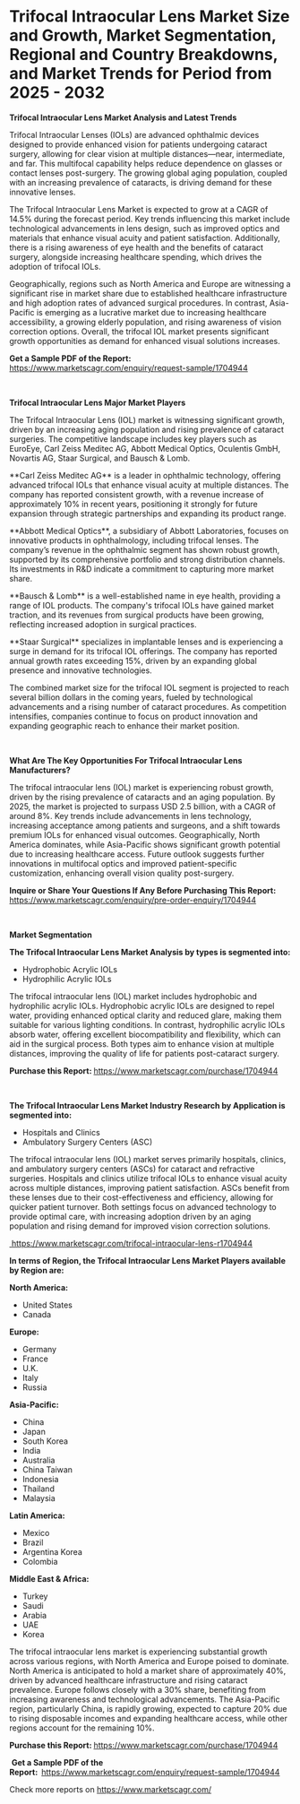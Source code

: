 <p><h1>Trifocal Intraocular Lens Market Size and Growth, Market Segmentation, Regional and Country Breakdowns, and Market Trends for Period from 2025 -  2032</h1></p><p><strong>Trifocal Intraocular Lens Market Analysis and Latest Trends</strong></p>
<p><p>Trifocal Intraocular Lenses (IOLs) are advanced ophthalmic devices designed to provide enhanced vision for patients undergoing cataract surgery, allowing for clear vision at multiple distances—near, intermediate, and far. This multifocal capability helps reduce dependence on glasses or contact lenses post-surgery. The growing global aging population, coupled with an increasing prevalence of cataracts, is driving demand for these innovative lenses.</p><p>The Trifocal Intraocular Lens Market is expected to grow at a CAGR of 14.5% during the forecast period. Key trends influencing this market include technological advancements in lens design, such as improved optics and materials that enhance visual acuity and patient satisfaction. Additionally, there is a rising awareness of eye health and the benefits of cataract surgery, alongside increasing healthcare spending, which drives the adoption of trifocal IOLs.</p><p>Geographically, regions such as North America and Europe are witnessing a significant rise in market share due to established healthcare infrastructure and high adoption rates of advanced surgical procedures. In contrast, Asia-Pacific is emerging as a lucrative market due to increasing healthcare accessibility, a growing elderly population, and rising awareness of vision correction options. Overall, the trifocal IOL market presents significant growth opportunities as demand for enhanced visual solutions increases.</p></p>
<p><strong>Get a Sample PDF of the Report:&nbsp;</strong> <a href="https://www.marketscagr.com/enquiry/request-sample/1704944?utm_campaign=1836&utm_medium=2&utm_source=Github&utm_content=ia&utm_term=09012025&utm_id=trifocal-intraocular-lens">https://www.marketscagr.com/enquiry/request-sample/1704944</a></p>
<p>&nbsp;</p>
<p><strong>Trifocal Intraocular Lens Major Market Players</strong></p>
<p><p>The Trifocal Intraocular Lens (IOL) market is witnessing significant growth, driven by an increasing aging population and rising prevalence of cataract surgeries. The competitive landscape includes key players such as EuroEye, Carl Zeiss Meditec AG, Abbott Medical Optics, Oculentis GmbH, Novartis AG, Staar Surgical, and Bausch & Lomb.</p><p>**Carl Zeiss Meditec AG** is a leader in ophthalmic technology, offering advanced trifocal IOLs that enhance visual acuity at multiple distances. The company has reported consistent growth, with a revenue increase of approximately 10% in recent years, positioning it strongly for future expansion through strategic partnerships and expanding its product range.</p><p>**Abbott Medical Optics**, a subsidiary of Abbott Laboratories, focuses on innovative products in ophthalmology, including trifocal lenses. The company’s revenue in the ophthalmic segment has shown robust growth, supported by its comprehensive portfolio and strong distribution channels. Its investments in R&D indicate a commitment to capturing more market share.</p><p>**Bausch & Lomb** is a well-established name in eye health, providing a range of IOL products. The company's trifocal IOLs have gained market traction, and its revenues from surgical products have been growing, reflecting increased adoption in surgical practices.</p><p>**Staar Surgical** specializes in implantable lenses and is experiencing a surge in demand for its trifocal IOL offerings. The company has reported annual growth rates exceeding 15%, driven by an expanding global presence and innovative technologies.</p><p>The combined market size for the trifocal IOL segment is projected to reach several billion dollars in the coming years, fueled by technological advancements and a rising number of cataract procedures. As competition intensifies, companies continue to focus on product innovation and expanding geographic reach to enhance their market position.</p></p>
<p>&nbsp;</p>
<p><strong>What Are The Key Opportunities For Trifocal Intraocular Lens Manufacturers?</strong></p>
<p><p>The trifocal intraocular lens (IOL) market is experiencing robust growth, driven by the rising prevalence of cataracts and an aging population. By 2025, the market is projected to surpass USD 2.5 billion, with a CAGR of around 8%. Key trends include advancements in lens technology, increasing acceptance among patients and surgeons, and a shift towards premium IOLs for enhanced visual outcomes. Geographically, North America dominates, while Asia-Pacific shows significant growth potential due to increasing healthcare access. Future outlook suggests further innovations in multifocal optics and improved patient-specific customization, enhancing overall vision quality post-surgery.</p></p>
<p><strong>Inquire or Share Your Questions If Any Before Purchasing This Report:</strong> <a href="https://www.marketscagr.com/enquiry/pre-order-enquiry/1704944?utm_campaign=1836&utm_medium=2&utm_source=Github&utm_content=ia&utm_term=09012025&utm_id=trifocal-intraocular-lens">https://www.marketscagr.com/enquiry/pre-order-enquiry/1704944</a></p>
<p>&nbsp;</p>
<p><strong>Market Segmentation</strong></p>
<p><strong>The Trifocal Intraocular Lens Market Analysis by types is segmented into:</strong></p>
<p><ul><li>Hydrophobic Acrylic IOLs</li><li>Hydrophilic Acrylic IOLs</li></ul></p>
<p><p>The trifocal intraocular lens (IOL) market includes hydrophobic and hydrophilic acrylic IOLs. Hydrophobic acrylic IOLs are designed to repel water, providing enhanced optical clarity and reduced glare, making them suitable for various lighting conditions. In contrast, hydrophilic acrylic IOLs absorb water, offering excellent biocompatibility and flexibility, which can aid in the surgical process. Both types aim to enhance vision at multiple distances, improving the quality of life for patients post-cataract surgery.</p></p>
<p><strong>Purchase this Report:&nbsp;</strong><a href="https://www.marketscagr.com/purchase/1704944?utm_campaign=1836&utm_medium=2&utm_source=Github&utm_content=ia&utm_term=09012025&utm_id=trifocal-intraocular-lens">https://www.marketscagr.com/purchase/1704944</a></p>
<p>&nbsp;</p>
<p><strong>The Trifocal Intraocular Lens Market Industry Research by Application is segmented into:</strong></p>
<p><ul><li>Hospitals and Clinics</li><li>Ambulatory Surgery Centers (ASC)</li></ul></p>
<p><p>The trifocal intraocular lens (IOL) market serves primarily hospitals, clinics, and ambulatory surgery centers (ASCs) for cataract and refractive surgeries. Hospitals and clinics utilize trifocal IOLs to enhance visual acuity across multiple distances, improving patient satisfaction. ASCs benefit from these lenses due to their cost-effectiveness and efficiency, allowing for quicker patient turnover. Both settings focus on advanced technology to provide optimal care, with increasing adoption driven by an aging population and rising demand for improved vision correction solutions.</p></p>
<p><a href="https://www.marketscagr.com/trifocal-intraocular-lens-r1704944?utm_campaign=1836&utm_medium=2&utm_source=Github&utm_content=ia&utm_term=09012025&utm_id=trifocal-intraocular-lens">&nbsp;https://www.marketscagr.com/trifocal-intraocular-lens-r1704944</a></p>
<p><strong>In terms of Region, the Trifocal Intraocular Lens Market Players available by Region are:</strong></p>
<p>
    <p> <strong> North America: </strong>
        <ul>
            <li>United States</li>
            <li>Canada</li>
        </ul>
        </p> 
    <p> <strong> Europe: </strong>
        <ul>
            <li>Germany</li>
            <li>France</li>
            <li>U.K.</li>
            <li>Italy</li>
            <li>Russia</li>
        </ul>
        </p> 
    <p> <strong> Asia-Pacific: </strong>
        <ul>
            <li>China</li>
            <li>Japan</li>
            <li>South Korea</li>
            <li>India</li>
            <li>Australia</li>
            <li>China Taiwan</li>
            <li>Indonesia</li>
            <li>Thailand</li>
            <li>Malaysia</li>
        </ul>
        </p> 
    <p> <strong> Latin America: </strong>
        <ul>
            <li>Mexico</li>
            <li>Brazil</li>
            <li>Argentina Korea</li>
            <li>Colombia</li>
        </ul>
        </p> 
    <p> <strong> Middle East & Africa: </strong>
        <ul>
            <li>Turkey</li>
            <li>Saudi</li>
            <li>Arabia</li>
            <li>UAE</li>
            <li>Korea</li>
        </ul>
    </p>
    </p>
<p><p>The trifocal intraocular lens market is experiencing substantial growth across various regions, with North America and Europe poised to dominate. North America is anticipated to hold a market share of approximately 40%, driven by advanced healthcare infrastructure and rising cataract prevalence. Europe follows closely with a 30% share, benefiting from increasing awareness and technological advancements. The Asia-Pacific region, particularly China, is rapidly growing, expected to capture 20% due to rising disposable incomes and expanding healthcare access, while other regions account for the remaining 10%.</p></p>
<p><strong>Purchase this Report: </strong><a href="https://www.marketscagr.com/purchase/1704944?utm_campaign=1836&utm_medium=2&utm_source=Github&utm_content=ia&utm_term=09012025&utm_id=trifocal-intraocular-lens">https://www.marketscagr.com/purchase/1704944</a></p>
<p>&nbsp;<strong>Get a Sample PDF of the Report:&nbsp;&nbsp;</strong><a href="https://www.marketscagr.com/enquiry/request-sample/1704944?utm_campaign=1836&utm_medium=2&utm_source=Github&utm_content=ia&utm_term=09012025&utm_id=trifocal-intraocular-lens">https://www.marketscagr.com/enquiry/request-sample/1704944</a></p>
<p><strong></strong></p>
<p>Check more reports on <a href="https://www.marketscagr.com/?utm_campaign=1836&utm_medium=2&utm_source=Github&utm_content=ia&utm_term=09012025&utm_id=trifocal-intraocular-lens">https://www.marketscagr.com/</a></p>